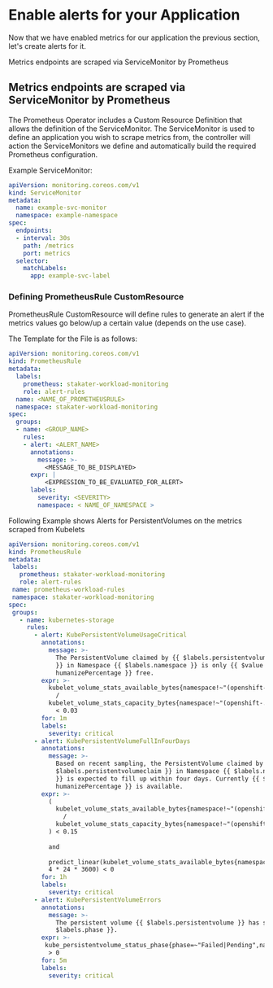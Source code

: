 # Enable alerts for your Application

Now that we have enabled metrics for our application the previous section, let's create alerts for it.

Metrics endpoints are scraped via ServiceMonitor by Prometheus

## Metrics endpoints are scraped via ServiceMonitor by Prometheus

The Prometheus Operator includes a Custom Resource Definition that allows the definition of the ServiceMonitor. The ServiceMonitor is used to define an application you wish to scrape metrics from, the controller will action the ServiceMonitors we define and automatically build the required Prometheus configuration.

Example ServiceMonitor:

```yaml
apiVersion: monitoring.coreos.com/v1
kind: ServiceMonitor
metadata:
  name: example-svc-monitor
  namespace: example-namespace
spec:
  endpoints:
  - interval: 30s
    path: /metrics
    port: metrics
  selector:
    matchLabels:
      app: example-svc-label
```

### Defining PrometheusRule CustomResource

PrometheusRule CustomResource will define rules to generate an alert if the metrics values go below/up a certain value (depends on the use case).

The Template for the File is as follows:

```yaml
apiVersion: monitoring.coreos.com/v1
kind: PrometheusRule
metadata:
  labels:
    prometheus: stakater-workload-monitoring
    role: alert-rules
  name: <NAME_OF_PROMETHEUSRULE>
  namespace: stakater-workload-monitoring
spec:
  groups:
  - name: <GROUP_NAME> 
    rules:
    - alert: <ALERT_NAME>
      annotations:
        message: >-
          <MESSAGE_TO_BE_DISPLAYED>
      expr: | 
          <EXPRESSION_TO_BE_EVALUATED_FOR_ALERT>
      labels:
        severity: <SEVERITY>
        namespace: < NAME_OF_NAMESPACE >
```

Following Example shows Alerts for PersistentVolumes on the metrics scraped from Kubelets

```yaml
apiVersion: monitoring.coreos.com/v1
kind: PrometheusRule
metadata:
 labels:
   prometheus: stakater-workload-monitoring
   role: alert-rules
 name: prometheus-workload-rules
 namespace: stakater-workload-monitoring
spec:
 groups:
   - name: kubernetes-storage
     rules:
       - alert: KubePersistentVolumeUsageCritical
         annotations:
           message: >-
             The PersistentVolume claimed by {{ $labels.persistentvolumeclaim
             }} in Namespace {{ $labels.namespace }} is only {{ $value |
             humanizePercentage }} free.
         expr: >-
           kubelet_volume_stats_available_bytes{namespace!~"(openshift-.*|kube-.*|default|logging)",job="kubelet"}
             /
           kubelet_volume_stats_capacity_bytes{namespace!~"(openshift-.*|kube-.*|default|logging)",job="kubelet"}
             < 0.03
         for: 1m
         labels:
           severity: critical
       - alert: KubePersistentVolumeFullInFourDays
         annotations:
           message: >-
             Based on recent sampling, the PersistentVolume claimed by {{
             $labels.persistentvolumeclaim }} in Namespace {{ $labels.namespace
             }} is expected to fill up within four days. Currently {{ $value |
             humanizePercentage }} is available.
         expr: >-
           (
             kubelet_volume_stats_available_bytes{namespace!~"(openshift-.*|kube-.*|default|logging)",job="kubelet"}
               /
             kubelet_volume_stats_capacity_bytes{namespace!~"(openshift-.*|kube-.*|default|logging)",job="kubelet"}
           ) < 0.15
 
           and
 
           predict_linear(kubelet_volume_stats_available_bytes{namespace!~"(openshift-.*|kube-.*|default|logging)",job="kubelet"}[6h],
           4 * 24 * 3600) < 0
         for: 1h
         labels:
           severity: critical
       - alert: KubePersistentVolumeErrors
         annotations:
           message: >-
             The persistent volume {{ $labels.persistentvolume }} has status {{
             $labels.phase }}.
         expr: >-
          kube_persistentvolume_status_phase{phase=~"Failed|Pending",namespace!~"(openshift-.*|kube-.*|default|logging)",job="kube-state-metrics"}
           > 0
         for: 5m
         labels:
           severity: critical
```
